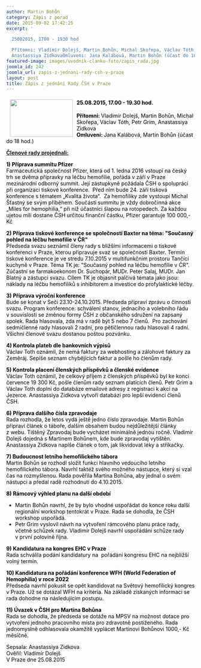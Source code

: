 ```yaml
---
author: Martin Bohůn
category: Zápis z porad
date: 2015-09-02 17:42:25
excerpt: '

  25082015, 1700 - 1930 hod

  Přítomni: Vladimír Dolejš, Martin Bohůn, Michal Skořepa, Václav Tóth, Petr Grim,
  Anastassiya ZidkovaOmluveni: Jana Kalábová, Martin Bohůn (účast do 18 hod)'
featured-image: images/uvodnik-clanku-foto/zapis_rada.jpg
joomla_id: 242
joomla_url: zapis-z-jednani-rady-csh-v-praze
layout: post
title: Zápis z jednání Rady ČSH v Praze
---
```


<h4>
 <span>
  <img border="0" height="100" src="{{ site.baseurl }}/images/uvodnik-clanku-foto/zapis_rada.jpg" style="float: left; margin-left: 10px; margin-right: 10px;" width="168"/>
 </span>
</h4>
<h4>
 <span style="color: #000000;">
  <strong>
   25.08.2015, 17.00 - 19.30 hod.
  </strong>
 </span>
</h4>
<p>
 <span>
  <span style="color: #000000;">
   <strong>
    Přítomni:
   </strong>
  </span>
  <span style="color: #000000;">
   Vladimír Dolejš, Martin Bohůn, Michal Skořepa, Václav Tóth, Petr Grim, Anastassiya Zidkova
  </span>
 </span>
 <br/>
 <span>
  <span style="color: #000000;">
   <strong>
    Omluveni:
   </strong>
  </span>
  <span style="color: #000000;">
   Jana Kalábová, Martin Bohůn (účast do 18 hod.)
  </span>
 </span>
</p>
<p>
 <span style="text-decoration: underline;">
  <strong>
   Členové rady projednali:
  </strong>
 </span>
</p>
<p>
 <span style="color: #000000;">
  <strong>
   1) Příprava summitu Pfizer
   <br/>
  </strong>
  Farmaceutická společnost Pfizer, která od 1. ledna 2016 vstoupí na český trh se dvěma přípravky na léčbu hemofilie, pořádá v září v Praze mezinárodní odborný summit. Její zástupkyně požádala ČSH o spolupráci při organizaci tiskové konference.  Před ním bude 24. září tisková konference s tématem „Kvalita života“.  Za hemofiliky zde vystoupí Michal Šťastný se svým příběhem. Součástí summitu je vždy dobročinná akce „Miles for hemophilia,“ při níž účastníci šlapou na rotopedech. Za každou ujetou míli dostane ČSH určitou finanční částku, Pfizer garantuje 100 000,- Kč
 </span>
</p>
<p>
 <span style="color: #000000;">
  <strong>
   2) Příprava tiskové konference se společností Baxter na téma: "Současný pohled na léčbu hemofilie v ČR"
   <br/>
  </strong>
  Předseda svazu seznámil členy rady s bližšími informacemi o tiskové konferenci v Praze, kterou připravuje svaz se společností Baxter. Termín tiskové konference je ve stredu 7.10.2015 v multifunkčním prostoru Tančící kuchyně v Praze. Téma TK je: "Současný pohled na léčbu hemofilie v ČR". Zúčastní se farmakoekonom Dr. Suchopár, MUDr. Peter Salaj, MUDr. Jan Blatný a zástupci svazu. Cílem TK je objasnit palčivá témata jako jsou: náklady na léčbu hemofiliků s inhibitorem a investice do profylaktické léčby.
 </span>
</p>
<p>
 <span style="color: #000000;">
  <strong>
   3)
  </strong>
  <strong>
   Příprava výroční konference
   <br/>
  </strong>
  Bude se konat v Seči 23.10-24.10.2015. Předseda připraví zprávu o činnosti svazu. Program konference: schválení stanov, jednacího a volebního řádu v souvislosti se změnou formy ČSH z občanského sdružení na zapsaný spolek. Rada hlasovala, zda má v radě být 5 nebo 7 členů.  Pro zachování sedmičlenné rady hlasovali 2 radní, pro pětičlennou radu hlasovali 4 radní. Všichni členové svazu dostanou poštou pozvánku.
 </span>
</p>
<p>
 <span style="color: #000000;">
  <strong>
   4)
  </strong>
  <strong>
   Kontrola plateb dle bankovních výpisů
   <br/>
  </strong>
  Václav Toth oznámil, že nemá faktury za webhosting a zálohové faktury za Zeměráj. Sepíše seznam chybějících faktur a pošle ho členům rady.
 </span>
</p>
<p>
 <span style="color: #000000;">
  <strong>
   5)
  </strong>
  <strong>
   Kontrola placení členských příspěvků a členské evidence
   <br/>
  </strong>
  Václav Toth oznámil, že celkový příjem z členských příspěvků byl ke konci července 19 300 Kč, pošle členům rady seznam platících členů. Petr Grim a Václav Toth doplní do databáze emailové adresy z registraci k akci na Jezerce. Anastassiya Zidkova vytvoří databázi pro lepší evidenci členů ČSH.
 </span>
</p>
<p>
 <span style="color: #000000;">
  <strong>
   6)
  </strong>
  <strong>
   Příprava dalšího čísla zpravodaje
   <br/>
  </strong>
  Rada rozhodla, že letos vydá ještě jedno číslo zpravodaje. Martin Bohůn připraví článek o táboře, dalším obsahem budou nejdůležitější články z webu. Tištěný Zpravodaj bude vycházet minimálně jednou ročně. Vladimír Dolejš dojedná s Martinem Bohůnem, kde bude zpravodaj vytištěn. Anastassiya Zidkova napíše článek o tom, jak likvidovat léky a stříkačky.
 </span>
</p>
<p>
 <span style="color: #000000;">
  <strong>
   7)
  </strong>
  <strong>
   Budoucnost letního hemofilického tábora
   <br/>
  </strong>
  Martin Bohůn se rozhodl složit funkci hlavního vedoucího letního hemofilického tábora. Navrhl taktéž svého možného nástupce, který si vzal čas na rozmyšlenou. Rada pověřila Martina Bohůna, aby jednal o svém nástupci a předal radě rozhodnutí do 4.10.2015.
 </span>
</p>
<p>
 <span style="color: #000000;">
  <strong>
   8)
  </strong>
  <strong>
   Rámcový výhled planu na další období
  </strong>
 </span>
</p>
<ul>
 <li>
  <span style="color: #000000;">
   Martin Bohůn navrhl, že by bylo vhodné uspořádat do konce roku další regionální workshop tentokrát v Praze. Rada se dohodla, že ČSH workshop uspořádá.
  </span>
 </li>
 <li>
  <span style="color: #000000;">
   Petr Grim vyslovil návrh na vytvoření rámcového planu práce rady, včetně schůzek rady. Vladimír Dolejš navrhl uspořádání schůze rady v první polovině října.
  </span>
 </li>
</ul>
<p>
 <span style="color: #000000;">
  <strong>
   9)
  </strong>
  <strong>
   Kandidatura na kongres EHC v Praze
   <br/>
  </strong>
  Rada schválila podání kandidatury na  pořádání kongresu EHC na nejbližší volný termín.
 </span>
</p>
<p>
 <span style="color: #000000;">
  <strong>
   10)
  </strong>
  <strong>
   Kandidatura na pořádání konference WFH (World Federation of Hemophilia) v roce 2022
   <br/>
  </strong>
  Předseda navrhl pokusit se opět kandidovat na Světový hemofilický kongres v Praze. Už se dotázal WFH na kritéria. Na základě získaných informaci se rada dohodne na následujícím postupu.
 </span>
</p>
<p>
 <span style="color: #000000;">
  <strong>
   11)
  </strong>
  <strong>
   Úvazek v ČSH pro Martina Bohůna
   <br/>
  </strong>
  Rada se dohodla, že předseda se dotáže na MPSV na možnost dotace pro vytvoření jednoho pracovního místa pro zdravotně postiženého. Rada jednomyslně odhlasovala okamžitě vyplácet Martinovi Bohůnovi 1000,- Kč měsíčně.
 </span>
</p>
<p>
 <span style="color: #000000;">
  Sepsala: Anastassiya Zidkova
 </span>
 <br/>
 <span style="color: #000000;">
  Ověřil: Vladimír Dolejš
 </span>
 <br/>
 <span style="color: #000000;">
  V Praze dne 25.08.2015
 </span>
</p>